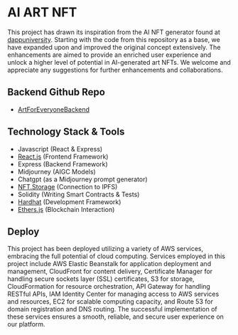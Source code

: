 # AI ART NFT

This project has drawn its inspiration from the AI NFT generator found at [dappuniversity](https://github.com/dappuniversity/ai_nft_generator). Starting with the code from this repository as a base, we have expanded upon and improved the original concept extensively. The enhancements are aimed to provide an enriched user experience and unlock a higher level of potential in AI-generated art NFTs. We welcome and appreciate any suggestions for further enhancements and collaborations.

## Backend Github Repo
- [ArtForEveryoneBackend](https://github.com/KiwiChen2022/ArtForEveryoneBackend)


## Technology Stack & Tools


- Javascript (React & Express)
- [React.js](https://reactjs.org/) (Frontend Framework)
- Express (Backend Framework)
- Midjourney (AIGC Models)
- Chatgpt (as a Midjourney prompt generator)
- [NFT.Storage](https://nft.storage/) (Connection to IPFS)
- Solidity (Writing Smart Contracts & Tests)
- [Hardhat](https://hardhat.org/) (Development Framework)
- [Ethers.js](https://docs.ethers.io/v5/) (Blockchain Interaction)


## Deploy
This project has been deployed utilizing a variety of AWS services, embracing the full potential of cloud computing. Services employed in this project include AWS Elastic Beanstalk for application deployment and management, CloudFront for content delivery, Certificate Manager for handling secure sockets layer (SSL) certificates, S3 for storage, CloudFormation for resource orchestration, API Gateway for handling RESTful APIs, IAM Identity Center for managing access to AWS services and resources, EC2 for scalable computing capacity, and Route 53 for domain registration and DNS routing. The successful implementation of these services ensures a smooth, reliable, and secure user experience on our platform.

